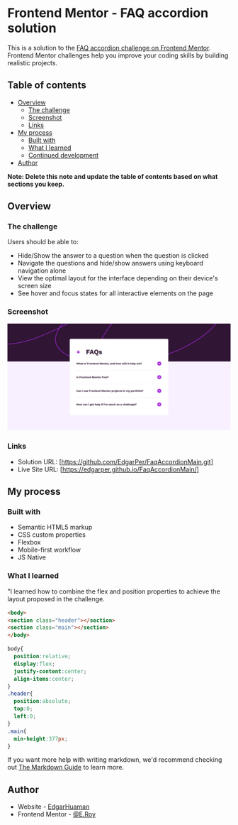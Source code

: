 # Frontend Mentor - FAQ accordion solution

This is a solution to the [FAQ accordion challenge on Frontend Mentor](https://www.frontendmentor.io/challenges/faq-accordion-wyfFdeBwBz). Frontend Mentor challenges help you improve your coding skills by building realistic projects. 

## Table of contents

- [Overview](#overview)
  - [The challenge](#the-challenge)
  - [Screenshot](#screenshot)
  - [Links](#links)
- [My process](#my-process)
  - [Built with](#built-with)
  - [What I learned](#what-i-learned)
  - [Continued development](#continued-development)
- [Author](#author)


**Note: Delete this note and update the table of contents based on what sections you keep.**

## Overview

### The challenge

Users should be able to:

- Hide/Show the answer to a question when the question is clicked
- Navigate the questions and hide/show answers using keyboard navigation alone
- View the optimal layout for the interface depending on their device's screen size
- See hover and focus states for all interactive elements on the page

### Screenshot

![](./screenshot.jpeg)

### Links

- Solution URL: [https://github.com/EdgarPer/FaqAccordionMain.git]
- Live Site URL: [https://edgarper.github.io/FaqAccordionMain/]

## My process

### Built with

- Semantic HTML5 markup
- CSS custom properties
- Flexbox
- Mobile-first workflow
- JS Native

### What I learned

"I learned how to combine the flex and position properties to achieve the layout proposed in the challenge.



```html
<body>
<section class="header"></section>
<section class="main"></section>
</body>
```
```css
body{
  position:relative;
  display:flex;
  justify-content:center;
  align-items:center;
}
.header{
  position:absolute;
  top:0;
  left:0;
}
.main{
  min-height:377px;
}

```


If you want more help with writing markdown, we'd recommend checking out [The Markdown Guide](https://www.markdownguide.org/) to learn more.


## Author

- Website - [EdgarHuaman](https://www.your-site.com)
- Frontend Mentor - [@E.Roy](https://www.frontendmentor.io/profile/EdgarPer)


